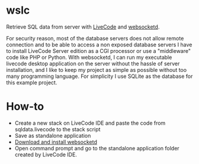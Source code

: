 # wslc
Retrieve SQL data from server with [LiveCode](https://livecode.org/) and [websocketd](https://github.com/joewalnes/websocketd).

For security reason, most of the database servers does not allow remote connection and to be able to access a non exposed database servers I have to install LiveCode Server edition as a CGI processor or use a "middleware" code like PHP or Python.
With websocketd, I can run my executable livecode desktop application on the server without the hassle of server installation, and I like to keep my project as simple as possible without too many programming language. 
For simplicity I use SQLite as the database for this example project.

# How-to
* Create a new stack on LiveCode IDE and paste the code from sqldata.livecode to the stack script
* Save as standalone application
* [Download and install websocketd](https://github.com/joewalnes/websocketd/wiki/Download-and-install)
* Open command prompt and go to the standalone application folder created by LiveCode IDE.
